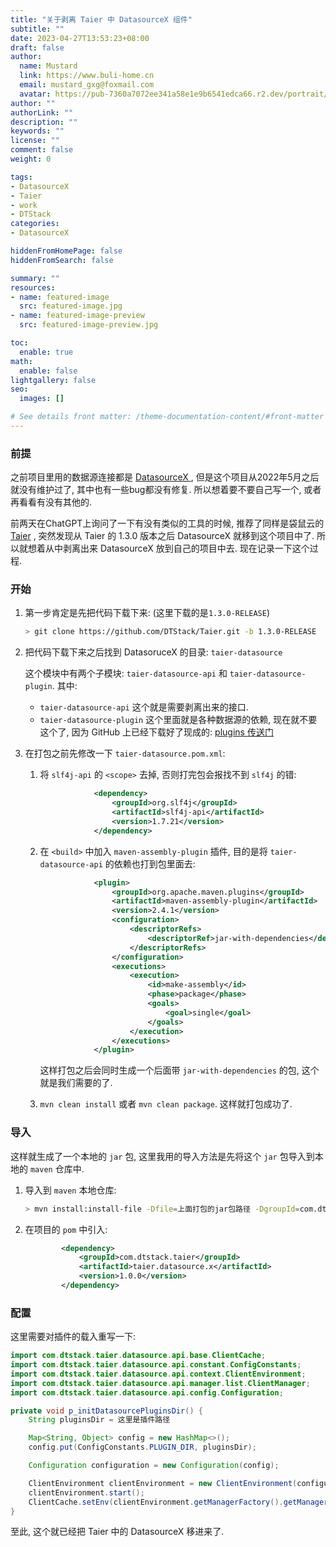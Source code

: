 ```yaml
---
title: "关于剥离 Taier 中 DatasourceX 组件"
subtitle: ""
date: 2023-04-27T13:53:23+08:00
draft: false
author:
  name: Mustard	
  link: https://www.buli-home.cn
  email: mustard_gxg@foxmail.com
  avatar: https://pub-7360a7072ee341a58e1e9b6541edca66.r2.dev/portrait/mustard.png
author: ""
authorLink: ""
description: ""
keywords: ""
license: ""
comment: false
weight: 0

tags:
- DatasourceX
- Taier
- work
- DTStack
categories:
- DatasourceX

hiddenFromHomePage: false
hiddenFromSearch: false

summary: ""
resources:
- name: featured-image
  src: featured-image.jpg
- name: featured-image-preview
  src: featured-image-preview.jpg

toc:
  enable: true
math:
  enable: false
lightgallery: false
seo:
  images: []

# See details front matter: /theme-documentation-content/#front-matter
---
```


<!--more-->



### 前提

之前项目里用的数据源连接都是 [DatasourceX ](https://github.com/DTStack/DatasourceX) , 但是这个项目从2022年5月之后就没有维护过了, 其中也有一些bug都没有修复. 所以想着要不要自己写一个, 或者再看看有没有其他的. 

前两天在ChatGPT上询问了一下有没有类似的工具的时候, 推荐了同样是袋鼠云的 [Taier](https://github.com/DTStack/Taier) , 突然发现从 Taier 的 1.3.0 版本之后 DatasourceX 就移到这个项目中了. 所以就想着从中剥离出来 DatasourceX 放到自己的项目中去. 现在记录一下这个过程. 



### 开始

1. 第一步肯定是先把代码下载下来: (这里下载的是`1.3.0-RELEASE`)

   ```bash
   > git clone https://github.com/DTStack/Taier.git -b 1.3.0-RELEASE
   ```

2. 把代码下载下来之后找到 DatasoruceX 的目录: `taier-datasource`

   这个模块中有两个子模块: `taier-datasource-api` 和 `taier-datasource-plugin`. 其中: 

   * `taier-datasource-api` 这个就是需要剥离出来的接口. 
   * `taier-datasource-plugin` 这个里面就是各种数据源的依赖, 现在就不要这个了, 因为 GitHub 上已经下载好了现成的: [plugins 传送门](https://github.com/DTStack/Taier/releases/download/v1.3.0/taier.tar.gz)

3. 在打包之前先修改一下 `taier-datasource.pom.xml`:

   1. 将 `slf4j-api` 的 `<scope>` 去掉, 否则打完包会报找不到 `slf4j` 的错:

      ```xml
                  <dependency>
                      <groupId>org.slf4j</groupId>
                      <artifactId>slf4j-api</artifactId>
                      <version>1.7.21</version>
                  </dependency>
      ```

   2. 在 `<build>` 中加入 `maven-assembly-plugin` 插件, 目的是将 `taier-datasource-api` 的依赖也打到包里面去:

      ```xml
                  <plugin>
                      <groupId>org.apache.maven.plugins</groupId>
                      <artifactId>maven-assembly-plugin</artifactId>
                      <version>2.4.1</version>
                      <configuration>
                          <descriptorRefs>
                              <descriptorRef>jar-with-dependencies</descriptorRef>
                          </descriptorRefs>
                      </configuration>
                      <executions>
                          <execution>
                              <id>make-assembly</id>
                              <phase>package</phase>
                              <goals>
                                  <goal>single</goal>
                              </goals>
                          </execution>
                      </executions>
                  </plugin>
      ```

      这样打包之后会同时生成一个后面带 `jar-with-dependencies` 的包, 这个就是我们需要的了. 

   3. `mvn clean install` 或者 `mvn clean package`. 这样就打包成功了. 



### 导入

这样就生成了一个本地的 `jar`  包, 这里我用的导入方法是先将这个 `jar` 包导入到本地的 `maven` 仓库中. 

1. 导入到 `maven` 本地仓库:

   ```bash
   > mvn install:install-file -Dfile=上面打包的jar包路径 -DgroupId=com.dtstack.taier -DartifactId=taier.datasource.x -Dversion=1.0.0 -Dpackaging=jar
   ```

2. 在项目的 `pom` 中引入:

   ```xml
           <dependency>
               <groupId>com.dtstack.taier</groupId>
               <artifactId>taier.datasource.x</artifactId>
               <version>1.0.0</version>
           </dependency>
   ```



### 配置

这里需要对插件的载入重写一下: 

```java
import com.dtstack.taier.datasource.api.base.ClientCache;
import com.dtstack.taier.datasource.api.constant.ConfigConstants;
import com.dtstack.taier.datasource.api.context.ClientEnvironment;
import com.dtstack.taier.datasource.api.manager.list.ClientManager;
import com.dtstack.taier.datasource.api.config.Configuration;

private void p_initDatasourcePluginsDir() {
    String pluginsDir = 这里是插件路径

    Map<String, Object> config = new HashMap<>();
    config.put(ConfigConstants.PLUGIN_DIR, pluginsDir);

    Configuration configuration = new Configuration(config);

    ClientEnvironment clientEnvironment = new ClientEnvironment(configuration);
    clientEnvironment.start();
    ClientCache.setEnv(clientEnvironment.getManagerFactory().getManager(ClientManager.class));
}
```



至此, 这个就已经把 Taier 中的 DatasourceX 移进来了. 
